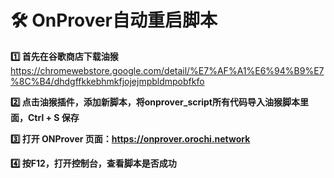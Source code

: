 # 🛠️ OnProver自动重启脚本

**1️⃣ 首先在谷歌商店下载油猴**
https://chromewebstore.google.com/detail/%E7%AF%A1%E6%94%B9%E7%8C%B4/dhdgffkkebhmkfjojejmpbldmpobfkfo

**2️⃣ 点击油猴插件，添加新脚本，将onprover_script所有代码导入油猴脚本里面，Ctrl + S 保存**

**3️⃣ 打开 ONProver 页面：https://onprover.orochi.network**

**4️⃣ 按F12，打开控制台，查看脚本是否成功**
